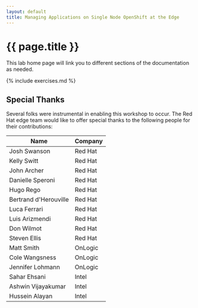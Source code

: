 ```yaml
---
layout: default
title: Managing Applications on Single Node OpenShift at the Edge
---
```


# {{ page.title }}

This lab home page will link you to different sections of the documentation as needed.

{% include exercises.md %}

## Special Thanks

Several folks were instrumental in enabling this workshop to occur. The Red Hat edge team would like to offer special thanks to the following people for their contributions:

Name | Company
--- | ---
Josh Swanson | Red Hat
Kelly Switt | Red Hat
John Archer | Red Hat
Danielle Speroni | Red Hat
Hugo Rego | Red Hat
Bertrand d'Herouville | Red Hat
Luca Ferrari | Red Hat
Luis Arizmendi | Red Hat
Don Wilmot | Red Hat
Steven Ellis | Red Hat
Matt Smith | OnLogic
Cole Wangsness | OnLogic
Jennifer Lohmann | OnLogic
Sahar Ehsani | Intel
Ashwin Vijayakumar | Intel
Hussein Alayan | Intel
